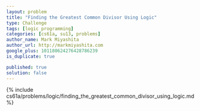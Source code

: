 ```yaml
---
layout: problem
title: "Finding the Greatest Common Divisor Using Logic"
type: Challenge
tags: [logic programming]
categories: [cs61a, su13, problems]
author_name: Mark Miyashita
author_url: http://markmiyashita.com
google_plus: 101180624276428786239
is_duplicate: true

published: true
solution: false
---
```


{% include cs61a/problems/logic/finding_the_greatest_common_divisor_using_logic.md %}